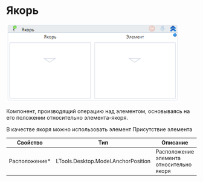 # Якорь

![](<../../../../.gitbook/assets/image (19).png>)

Компонент, производящий операцию над элементом, основываясь на его положении относительно элемента-якоря.

В качестве якоря можно использовать элемент Присутствие элемента

| Свойство       | Тип                                 | Описание                                 |
| -------------- | ----------------------------------- | ---------------------------------------- |
| Расположение\* | LTools.Desktop.Model.AnchorPosition | Расположение элемента относительно якоря |

